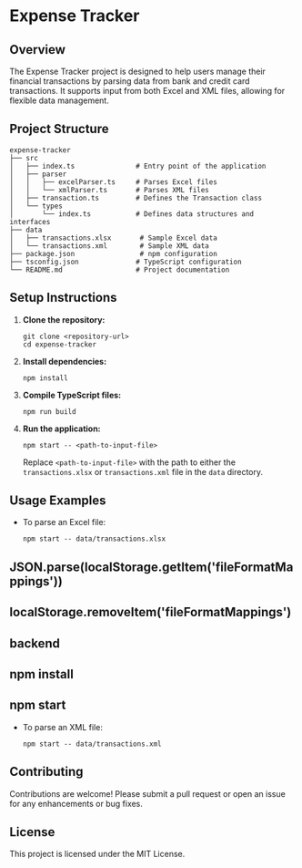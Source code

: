 # Expense Tracker

## Overview
The Expense Tracker project is designed to help users manage their financial transactions by parsing data from bank and credit card transactions. It supports input from both Excel and XML files, allowing for flexible data management.

## Project Structure
```
expense-tracker
├── src
│   ├── index.ts               # Entry point of the application
│   ├── parser
│   │   ├── excelParser.ts     # Parses Excel files
│   │   └── xmlParser.ts       # Parses XML files
│   ├── transaction.ts         # Defines the Transaction class
│   └── types
│       └── index.ts           # Defines data structures and interfaces
├── data
│   ├── transactions.xlsx       # Sample Excel data
│   └── transactions.xml        # Sample XML data
├── package.json                # npm configuration
├── tsconfig.json              # TypeScript configuration
└── README.md                  # Project documentation
```

## Setup Instructions
1. **Clone the repository:**
   ```
   git clone <repository-url>
   cd expense-tracker
   ```

2. **Install dependencies:**
   ```
   npm install
   ```

3. **Compile TypeScript files:**
   ```
   npm run build
   ```

4. **Run the application:**
   ```
   npm start -- <path-to-input-file>
   ```
   Replace `<path-to-input-file>` with the path to either the `transactions.xlsx` or `transactions.xml` file in the `data` directory.

## Usage Examples
- To parse an Excel file:
  ```
  npm start -- data/transactions.xlsx
  ```
## JSON.parse(localStorage.getItem('fileFormatMappings'))
## localStorage.removeItem('fileFormatMappings')
## backend 
## npm install
## npm start
- To parse an XML file:
  ```
  npm start -- data/transactions.xml
  ```

## Contributing
Contributions are welcome! Please submit a pull request or open an issue for any enhancements or bug fixes.

## License
This project is licensed under the MIT License.